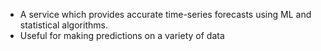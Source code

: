 
- A service which provides accurate time-series forecasts using ML and statistical algorithms.
- Useful for making predictions on a variety of data 